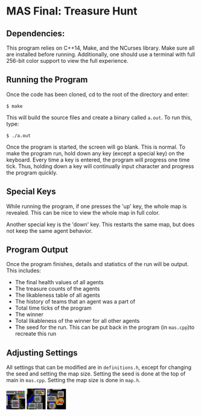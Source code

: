 # MAS Final: Treasure Hunt

## Dependencies:
This program relies on C++14, Make, and the NCurses library. Make sure all are installed before running.
Additionally, one should use a terminal with full 256-bit color support to view the full experience.

## Running the Program

Once the code has been cloned, cd to the root of the directory and enter:

```
$ make
```

This will build the source files and create a binary called `a.out`. To run this, type:

```
$ ./a.out
```

Once the program is started, the screen will go blank. This is normal. To make the program 
run, hold down any key (except a special key) on the keyboard. Every time a key is entered, the program will progress
one time tick. Thus, holding down a key will continually input character and progress the program
quickly. 

## Special Keys

While running the program, if one presses the 'up' key, the whole map is revealed. This can be nice to view the whole
map in full color.

Another special key is the 'down' key. This restarts the same map, but does not keep the same agent behavior. 

## Program Output

Once the program finishes, details and statistics of the run will be output. This includes:
* The final health values of all agents
* The treasure counts of the agents
* The likableness table of all agents
* The history of teams that an agent was a part of
* Total time ticks of the program
* The winner
* Total likableness of the winner for all other agents
* The seed for the run. This can be put back in the program (in `mas.cpp`)to recreate this run

## Adjusting Settings

All settings that can be modified are in `definitions.h`, except for changing the seed and 
setting the map size. Setting the seed is done at the top of main in `mas.cpp`. Setting the
map size is done in `map.h`.

<img src="/Screenshots/1.png" width="50">

<img src="/Screenshots/2.png" width="50">

<img src="/Screenshots/3.png" width="50">


